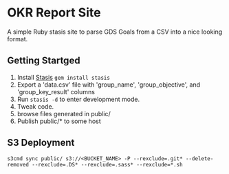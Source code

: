 # OKR Report Site

A simple Ruby stasis site to parse GDS Goals from a CSV into a nice looking format.

## Getting Startged
  1. Install [Stasis](http://stasis.me) ```gem install stasis```
  2. Export a 'data.csv' file with 'group_name', 'group_objective', and 'group_key_result' columns
  3. Run ```stasis -d``` to enter development mode.
  4. Tweak code.
  5. browse files generated in public/
  6. Publish public/* to some host


  ## S3 Deployment
  ```s3cmd sync public/ s3://<BUCKET_NAME> -P --rexclude=.git* --delete-removed --rexclude=.DS* --rexclude=.sass* --rexclude=*.sh```
